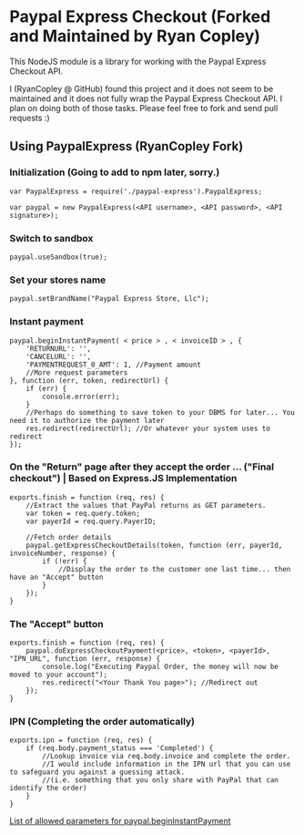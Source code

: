 Paypal Express Checkout (Forked and Maintained by Ryan Copley)
=======================
This NodeJS module is a library for working with the Paypal Express Checkout API.

I (RyanCopley @ GitHub) found this project and it does not seem to be maintained and it does not fully wrap the Paypal Express Checkout API. I plan on doing both of those tasks. Please feel free to fork and send pull requests :)

## Using PaypalExpress (RyanCopley Fork)

### Initialization (Going to add to npm later, sorry.)

    var PaypalExpress = require('./paypal-express').PaypalExpress;

    var paypal = new PaypalExpress(<API username>, <API password>, <API signature>);

### Switch to sandbox

    paypal.useSandbox(true);

### Set your stores name

    paypal.setBrandName("Paypal Express Store, Llc");

### Instant payment

    paypal.beginInstantPayment( < price > , < invoiceID > , {
        'RETURNURL': '',
        'CANCELURL': '',
        'PAYMENTREQUEST_0_AMT': 1, //Payment amount
        //More request parameters
    }, function (err, token, redirectUrl) {
        if (err) {
            console.error(err);
        }
        //Perhaps do something to save token to your DBMS for later... You need it to authorize the payment later
        res.redirect(redirectUrl); //Or whatever your system uses to redirect
    });
    
### On the "Return" page after they accept the order ... ("Final checkout") | Based on Express.JS Implementation

    exports.finish = function (req, res) {
        //Extract the values that PayPal returns as GET parameters.
        var token = req.query.token;
        var payerId = req.query.PayerID;
        
        //Fetch order details
        paypal.getExpressCheckoutDetails(token, function (err, payerId, invoiceNumber, response) {
            if (!err) {
                //Display the order to the customer one last time... then have an "Accept" button
            }
        });
    }

### The "Accept" button

    exports.finish = function (req, res) {
        paypal.doExpressCheckoutPayment(<price>, <token>, <payerId>, "IPN_URL", function (err, response) {
            console.log("Executing Paypal Order, the money will now be moved to your account");
            res.redirect("<Your Thank You page>"); //Redirect out
        });
    }


### IPN (Completing the order automatically)

    exports.ipn = function (req, res) {
        if (req.body.payment_status === 'Completed') {
            //Lookup invoice via req.body.invoice and complete the order.
            //I would include information in the IPN url that you can use to safeguard you against a guessing attack.
            //(i.e. something that you only share with PayPal that can identify the order)
        }
    }


[List of allowed parameters for paypal.beginInstantPayment](https://cms.paypal.com/uk/cgi-bin/?cmd=_render-content&content_ID=developer/e_howto_api_nvp_r_SetExpressCheckout)


